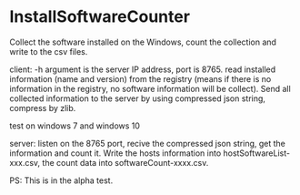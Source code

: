 # InstallSoftwareCounter
Collect the software installed on the Windows, count the collection and write to the csv files.


client:
-h argument is the server IP address, port is 8765.
read installed information (name and version) from the registry (means if there is no information in the registry, no software information will be collect).
Send all collected information to the server by using compressed json string, compress by zlib.

test on windows 7 and windows 10

server:
listen on the 8765 port, recive the compressed json string, get the information and count it. Write the hosts information into hostSoftwareList-xxx.csv, the count data into softwareCount-xxxx.csv.



PS:
This is in the alpha test.
